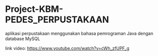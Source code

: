# Project-KBM-PEDES_PERPUSTAKAAN
aplikasi perpustakaan menggunakan bahasa pemrograman Java dengan database MySQL

link video:  https://www.youtube.com/watch?v=cWh_zfUPF_g
